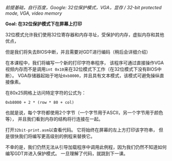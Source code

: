 *前提基础，自行百度，Google: 32位保护模式，VGA，显存 / 32-bit protected mode, VGA, video memory*

**Goal: 在32位保护模式下在屏幕上打印**

32位模式允许我们使用32位寄存器和内存寻址，受保护的内存，虚拟内存和其他优点，

但是我们将失去BIOS中断，并且需要对GDT进行编码（稍后会详细介绍）

在本课程中，我们将编写一个新的打印字符串程序，
该程序可通过直接操作VGA视频内存而不是调用`int 0x10`来在32位模式下工作（在32位模式下没有BIOS中断）。 
VGA存储器起始于地址`0xb8000`，并且具有文本模式，该模式可避免操纵直接像素。

在80x25网格上访问特定字符的公式为：

`0xb8000 + 2 * (row * 80 + col)`

也就是说，每个字符都使用2个字节（一个字节用于ASCII，另一个字节用于颜色等），
并且我们看到内存的结构将行连接在一起。

打开`32bit-print.asm`以查看代码。 它将始终在屏幕的左上方打印该字符串，
但是很快我们将编写更高级别的例程来替换它。

不幸的是，我们仍然无法从引导加载程序中调用此例程，因为我们仍然不知道如何编写GDT并进入保护模式。 
一旦理解了代码，就跳到下一课。
